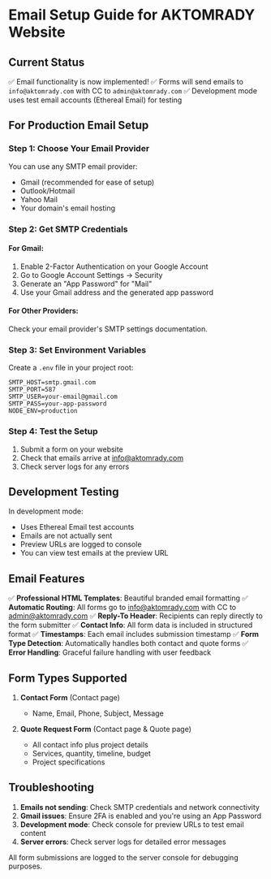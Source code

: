 # Email Setup Guide for AKTOMRADY Website

## Current Status
✅ Email functionality is now implemented!
✅ Forms will send emails to `info@aktomrady.com` with CC to `admin@aktomrady.com`
✅ Development mode uses test email accounts (Ethereal Email) for testing

## For Production Email Setup

### Step 1: Choose Your Email Provider
You can use any SMTP email provider:
- Gmail (recommended for ease of setup)
- Outlook/Hotmail
- Yahoo Mail
- Your domain's email hosting

### Step 2: Get SMTP Credentials

#### For Gmail:
1. Enable 2-Factor Authentication on your Google Account
2. Go to Google Account Settings → Security
3. Generate an "App Password" for "Mail"
4. Use your Gmail address and the generated app password

#### For Other Providers:
Check your email provider's SMTP settings documentation.

### Step 3: Set Environment Variables
Create a `.env` file in your project root:

```env
SMTP_HOST=smtp.gmail.com
SMTP_PORT=587
SMTP_USER=your-email@gmail.com
SMTP_PASS=your-app-password
NODE_ENV=production
```

### Step 4: Test the Setup
1. Submit a form on your website
2. Check that emails arrive at info@aktomrady.com
3. Check server logs for any errors

## Development Testing

In development mode:
- Uses Ethereal Email test accounts
- Emails are not actually sent
- Preview URLs are logged to console
- You can view test emails at the preview URL

## Email Features

✅ **Professional HTML Templates**: Beautiful branded email formatting
✅ **Automatic Routing**: All forms go to info@aktomrady.com with CC to admin@aktomrady.com
✅ **Reply-To Header**: Recipients can reply directly to the form submitter
✅ **Contact Info**: All form data is included in structured format
✅ **Timestamps**: Each email includes submission timestamp
✅ **Form Type Detection**: Automatically handles both contact and quote forms
✅ **Error Handling**: Graceful failure handling with user feedback

## Form Types Supported

1. **Contact Form** (Contact page)
   - Name, Email, Phone, Subject, Message
   
2. **Quote Request Form** (Contact page & Quote page)
   - All contact info plus project details
   - Services, quantity, timeline, budget
   - Project specifications

## Troubleshooting

1. **Emails not sending**: Check SMTP credentials and network connectivity
2. **Gmail issues**: Ensure 2FA is enabled and you're using an App Password
3. **Development mode**: Check console for preview URLs to test email content
4. **Server errors**: Check server logs for detailed error messages

All form submissions are logged to the server console for debugging purposes.
